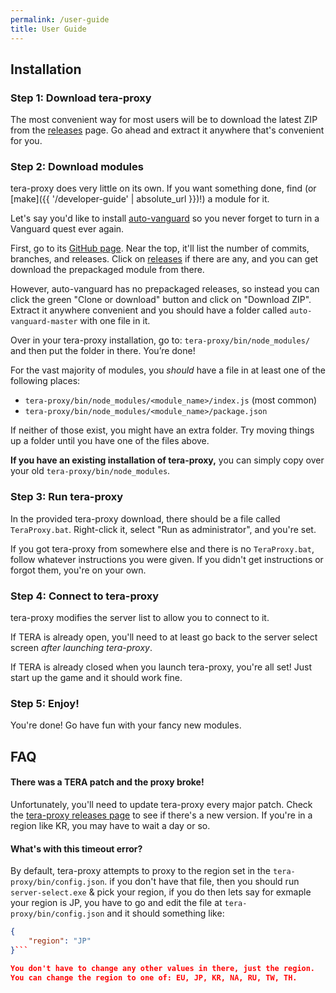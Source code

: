 ```yaml
---
permalink: /user-guide
title: User Guide
---
```


## Installation

### Step 1: Download tera-proxy

The most convenient way for most users will be to download the latest ZIP from the [releases](https://github.com/tera-proxy/tera-proxy/releases) page. Go ahead and extract it anywhere that's convenient for you.

### Step 2: Download modules

tera-proxy does very little on its own. If you want something done, find (or [make]({{ '/developer-guide' | absolute_url }})!) a module for it.

Let's say you'd like to install [auto-vanguard](https://github.com/tera-mods/auto-vanguard) so you never forget to turn in a Vanguard quest ever again.

First, go to its [GitHub page](https://github.com/tera-mods/auto-vanguard). Near the top, it'll list the number of commits, branches, and releases. Click on [releases](https://github.com/tera-mods/auto-vanguard/releases) if there are any, and you can get download the prepackaged module from there.

However, auto-vanguard has no prepackaged releases, so instead you can click the green "Clone or download" button and click on "Download ZIP". Extract it anywhere convenient and you should have a folder called `auto-vanguard-master` with one file in it.

Over in your tera-proxy installation, go to: `tera-proxy/bin/node_modules/` and then put the folder in there. You’re done!

For the vast majority of modules, you *should* have a file in at least one of the following places:

- `tera-proxy/bin/node_modules/<module_name>/index.js` (most common)
- `tera-proxy/bin/node_modules/<module_name>/package.json`

If neither of those exist, you might have an extra folder. Try moving things up a folder until you have one of the files above.

**If you have an existing installation of tera-proxy,** you can simply copy over your old `tera-proxy/bin/node_modules`.

### Step 3: Run tera-proxy

In the provided tera-proxy download, there should be a file called `TeraProxy.bat`. Right-click it, select "Run as administrator", and you're set.

If you got tera-proxy from somewhere else and there is no `TeraProxy.bat`, follow whatever instructions you were given. If you didn't get instructions or forgot them, you're on your own.

### Step 4: Connect to tera-proxy

tera-proxy modifies the server list to allow you to connect to it.

If TERA is already open, you'll need to at least go back to the server select screen *after launching tera-proxy*.

If TERA is already closed when you launch tera-proxy, you're all set! Just start up the game and it should work fine.

### Step 5: Enjoy!

You're done! Go have fun with your fancy new modules.

## FAQ

#### There was a TERA patch and the proxy broke!

Unfortunately, you'll need to update tera-proxy every major patch. Check the [tera-proxy releases page](https://github.com/tera-proxy/tera-proxy/releases) to see if there's a new version. If you're in a region like KR, you may have to wait a day or so.

#### What's with this timeout error?

By default, tera-proxy attempts to proxy to the region set in the `tera-proxy/bin/config.json`. if you don't have that file, then you should run `server-select.exe` & pick your region, if you do then lets say for exmaple your region is JP, you have to go and edit the file at `tera-proxy/bin/config.json` and it should something like:

```json
{
	"region": "JP"
}```

You don't have to change any other values in there, just the region.
You can change the region to one of: EU, JP, KR, NA, RU, TW, TH.

